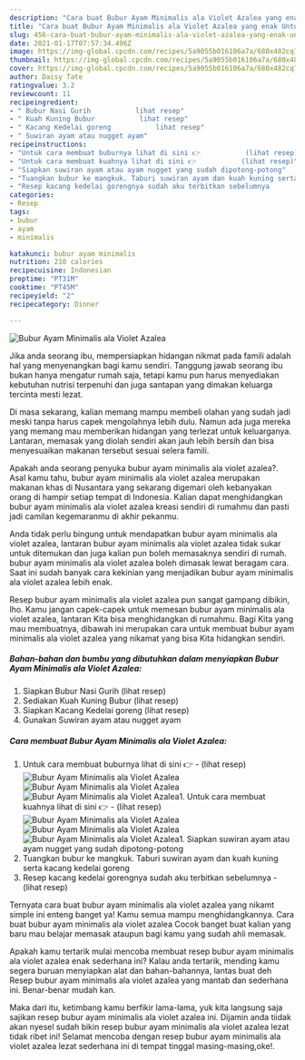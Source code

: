 ```yaml
---
description: "Cara buat Bubur Ayam Minimalis ala Violet Azalea yang enak Untuk Jualan"
title: "Cara buat Bubur Ayam Minimalis ala Violet Azalea yang enak Untuk Jualan"
slug: 456-cara-buat-bubur-ayam-minimalis-ala-violet-azalea-yang-enak-untuk-jualan
date: 2021-01-17T07:57:34.496Z
image: https://img-global.cpcdn.com/recipes/5a9055b016106a7a/680x482cq70/bubur-ayam-minimalis-ala-violet-azalea-foto-resep-utama.jpg
thumbnail: https://img-global.cpcdn.com/recipes/5a9055b016106a7a/680x482cq70/bubur-ayam-minimalis-ala-violet-azalea-foto-resep-utama.jpg
cover: https://img-global.cpcdn.com/recipes/5a9055b016106a7a/680x482cq70/bubur-ayam-minimalis-ala-violet-azalea-foto-resep-utama.jpg
author: Daisy Tate
ratingvalue: 3.2
reviewcount: 11
recipeingredient:
- " Bubur Nasi Gurih           lihat resep"
- " Kuah Kuning Bubur           lihat resep"
- " Kacang Kedelai goreng           lihat resep"
- " Suwiran ayam atau nugget ayam"
recipeinstructions:
- "Untuk cara membuat buburnya lihat di sini 👉           (lihat resep)"
- "Untuk cara membuat kuahnya lihat di sini 👉           (lihat resep)"
- "Siapkan suwiran ayam atau ayam nugget yang sudah dipotong-potong"
- "Tuangkan bubur ke mangkuk. Taburi suwiran ayam dan kuah kuning serta kacang kedelai goreng"
- "Resep kacang kedelai gorengnya sudah aku terbitkan sebelumnya           (lihat resep)"
categories:
- Resep
tags:
- bubur
- ayam
- minimalis

katakunci: bubur ayam minimalis 
nutrition: 210 calories
recipecuisine: Indonesian
preptime: "PT31M"
cooktime: "PT45M"
recipeyield: "2"
recipecategory: Dinner

---
```



![Bubur Ayam Minimalis ala Violet Azalea](https://img-global.cpcdn.com/recipes/5a9055b016106a7a/680x482cq70/bubur-ayam-minimalis-ala-violet-azalea-foto-resep-utama.jpg)

Jika anda seorang ibu, mempersiapkan hidangan nikmat pada famili adalah hal yang menyenangkan bagi kamu sendiri. Tanggung jawab seorang ibu bukan hanya mengatur rumah saja, tetapi kamu pun harus menyediakan kebutuhan nutrisi terpenuhi dan juga santapan yang dimakan keluarga tercinta mesti lezat.

Di masa  sekarang, kalian memang mampu membeli olahan yang sudah jadi meski tanpa harus capek mengolahnya lebih dulu. Namun ada juga mereka yang memang mau memberikan hidangan yang terlezat untuk keluarganya. Lantaran, memasak yang diolah sendiri akan jauh lebih bersih dan bisa menyesuaikan makanan tersebut sesuai selera famili. 



Apakah anda seorang penyuka bubur ayam minimalis ala violet azalea?. Asal kamu tahu, bubur ayam minimalis ala violet azalea merupakan makanan khas di Nusantara yang sekarang digemari oleh kebanyakan orang di hampir setiap tempat di Indonesia. Kalian dapat menghidangkan bubur ayam minimalis ala violet azalea kreasi sendiri di rumahmu dan pasti jadi camilan kegemaranmu di akhir pekanmu.

Anda tidak perlu bingung untuk mendapatkan bubur ayam minimalis ala violet azalea, lantaran bubur ayam minimalis ala violet azalea tidak sukar untuk ditemukan dan juga kalian pun boleh memasaknya sendiri di rumah. bubur ayam minimalis ala violet azalea boleh dimasak lewat beragam cara. Saat ini sudah banyak cara kekinian yang menjadikan bubur ayam minimalis ala violet azalea lebih enak.

Resep bubur ayam minimalis ala violet azalea pun sangat gampang dibikin, lho. Kamu jangan capek-capek untuk memesan bubur ayam minimalis ala violet azalea, lantaran Kita bisa menghidangkan di rumahmu. Bagi Kita yang mau membuatnya, dibawah ini merupakan cara untuk membuat bubur ayam minimalis ala violet azalea yang nikamat yang bisa Kita hidangkan sendiri.

<!--inarticleads1-->

##### Bahan-bahan dan bumbu yang dibutuhkan dalam menyiapkan Bubur Ayam Minimalis ala Violet Azalea:

1. Siapkan  Bubur Nasi Gurih           (lihat resep)
1. Sediakan  Kuah Kuning Bubur           (lihat resep)
1. Siapkan  Kacang Kedelai goreng           (lihat resep)
1. Gunakan  Suwiran ayam atau nugget ayam




<!--inarticleads2-->

##### Cara membuat Bubur Ayam Minimalis ala Violet Azalea:

1. Untuk cara membuat buburnya lihat di sini 👉 -           (lihat resep)
<img src="https://img-global.cpcdn.com/steps/174fd94b634af5d8/160x128cq70/bubur-ayam-minimalis-ala-violet-azalea-langkah-memasak-1-foto.jpg" alt="Bubur Ayam Minimalis ala Violet Azalea"><img src="https://img-global.cpcdn.com/steps/a1f0577f52c7b54d/160x128cq70/bubur-ayam-minimalis-ala-violet-azalea-langkah-memasak-1-foto.jpg" alt="Bubur Ayam Minimalis ala Violet Azalea"><img src="https://img-global.cpcdn.com/steps/dfe7cef340b2d27e/160x128cq70/bubur-ayam-minimalis-ala-violet-azalea-langkah-memasak-1-foto.jpg" alt="Bubur Ayam Minimalis ala Violet Azalea">1. Untuk cara membuat kuahnya lihat di sini 👉 -           (lihat resep)
<img src="https://img-global.cpcdn.com/steps/a350a100286cf3ef/160x128cq70/bubur-ayam-minimalis-ala-violet-azalea-langkah-memasak-2-foto.jpg" alt="Bubur Ayam Minimalis ala Violet Azalea"><img src="https://img-global.cpcdn.com/steps/2cc99d0fbd52018c/160x128cq70/bubur-ayam-minimalis-ala-violet-azalea-langkah-memasak-2-foto.jpg" alt="Bubur Ayam Minimalis ala Violet Azalea"><img src="https://img-global.cpcdn.com/steps/4e27959bf26e4fd7/160x128cq70/bubur-ayam-minimalis-ala-violet-azalea-langkah-memasak-2-foto.jpg" alt="Bubur Ayam Minimalis ala Violet Azalea">1. Siapkan suwiran ayam atau ayam nugget yang sudah dipotong-potong
1. Tuangkan bubur ke mangkuk. Taburi suwiran ayam dan kuah kuning serta kacang kedelai goreng
1. Resep kacang kedelai gorengnya sudah aku terbitkan sebelumnya -           (lihat resep)




Ternyata cara buat bubur ayam minimalis ala violet azalea yang nikamt simple ini enteng banget ya! Kamu semua mampu menghidangkannya. Cara buat bubur ayam minimalis ala violet azalea Cocok banget buat kalian yang baru mau belajar memasak ataupun bagi kamu yang sudah ahli memasak.

Apakah kamu tertarik mulai mencoba membuat resep bubur ayam minimalis ala violet azalea enak sederhana ini? Kalau anda tertarik, mending kamu segera buruan menyiapkan alat dan bahan-bahannya, lantas buat deh Resep bubur ayam minimalis ala violet azalea yang mantab dan sederhana ini. Benar-benar mudah kan. 

Maka dari itu, ketimbang kamu berfikir lama-lama, yuk kita langsung saja sajikan resep bubur ayam minimalis ala violet azalea ini. Dijamin anda tiidak akan nyesel sudah bikin resep bubur ayam minimalis ala violet azalea lezat tidak ribet ini! Selamat mencoba dengan resep bubur ayam minimalis ala violet azalea lezat sederhana ini di tempat tinggal masing-masing,oke!.

